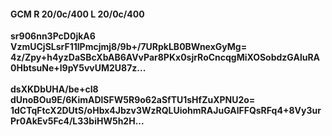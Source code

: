 #### GCM R 20/0c/400 L 20/0c/400
**sr906nn3PcD0jkA6**<br/>**VzmUCjSLsrF11lPmcjmj8/9b+/7URpkLB0BWnexGyMg=**<br/>**4z/Zpy+h4yzDaSBcXbAB6AVvPar8PKx0sjrRoCncqgMiXOSobdzGAluRA0HbtsuNe+l9pY5vvUM2U87z...**<br/><br/>
**dsXKDbUHA/be+cI8**<br/>**dUnoBOu9E/6KimADlSFW5R9o62aSfTU1sHfZuXPNU2o=**<br/>**1dCTqFtcX2DUtS/oHbx4Jbzv3WzRQLUiohmRAJuGAlFFQsRFq4+8Vy3urPr0AkEv5Fc4/L33biHW5h2H...**